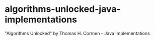 # algorithms-unlocked-java-implementations
"Algorithms Unlocked" by Thomas H. Cormen - Java Implementations
